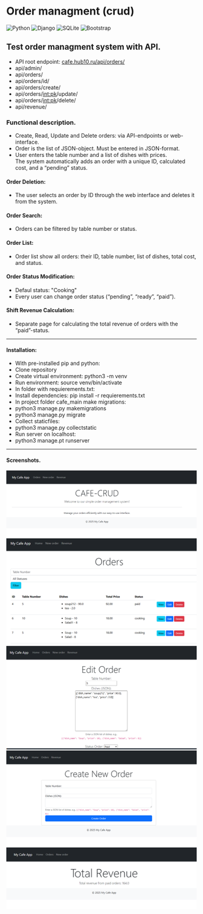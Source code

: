 # Order managment (crud)
![Python](https://img.shields.io/badge/python-3670A0?style=for-the-badge&logo=python&logoColor=ffdd54)
![Django](https://img.shields.io/badge/django-%23092E20.svg?style=for-the-badge&logo=django&logoColor=white)
![SQLite](https://img.shields.io/badge/sqlite-%2307405e.svg?style=for-the-badge&logo=sqlite&logoColor=white)
![Bootstrap](https://img.shields.io/badge/Bootstrap-563D7C?style=for-the-badge&logo=bootstrap&logoColor=white)
## Test order managment system with API.
- API root endpoint: <a href="http://cafe.hub10.ru/api/orders/">cafe.hub10.ru/api/orders/</a>
- api/admin/
- api/orders/
- api/orders/id/
- api/orders/create/
- api/orders/<int:pk>/update/
- api/orders/<int:pk>/delete/
- api/revenue/
### Functional description.
- Create, Read, Update and Delete orders: via API-endpoints or web-interface.
- Order is the list of JSON-object. Must be entered in JSON-format.
- User enters the table number and a list of dishes with prices.<br>
The system automatically adds an order with a unique ID, calculated cost, and a “pending” status.

#### Order Deletion:
- The user selects an order by ID through the web interface and deletes it from the system.
#### Order Search:
- Orders can be filtered by table number or status.
#### Order List:
- Order list show all orders: their ID, table number, list of dishes, total cost, and status.
#### Order Status Modification:
- Defaul status: "Cooking"
- Every user can change order status (“pending”, “ready”, “paid”).
#### Shift Revenue Calculation:
- Separate page for calculating the total revenue of orders with the “paid”-status.
<hr>

#### Installation:
- With pre-installed pip and python:
- Clone repository
- Create virtual environment: python3 -m venv
- Run environment: source venv/bin/activate
- In folder with requierements.txt:
- Install dependencies: pip install -r requierements.txt
- In project folder cafe_main make migrations: 
- python3 manage.py makemigrations
- python3 manage.py migrate
- Collect staticfiles:
- python3 manage.py collectstatic
- Run server on localhost:
- python3 manage.pt runserver
<hr>

#### Screenshots.
![Скриншот](https://raw.githubusercontent.com/zerg959/cafe-crud/main/screenshots/cafe1.PNG)
![Скриншот](https://raw.githubusercontent.com/zerg959/cafe-crud/main/screenshots/cafe2.PNG)
![Скриншот](https://raw.githubusercontent.com/zerg959/cafe-crud/main/screenshots/cafe3.PNG)
![Скриншот](https://raw.githubusercontent.com/zerg959/cafe-crud/main/screenshots/cafe4.PNG)
![Скриншот](https://raw.githubusercontent.com/zerg959/cafe-crud/main/screenshots/cafe5.PNG)
